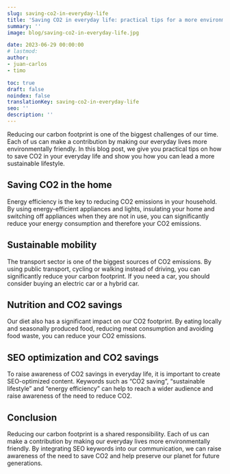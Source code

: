 ```yaml
---
slug: saving-co2-in-everyday-life
title: 'Saving CO2 in everyday life: practical tips for a more environmentally friendly lifestyle'
summary: ''
image: blog/saving-co2-in-everyday-life.jpg

date: 2023-06-29 00:00:00
# lastmod: 
author:
- juan-carlos
- timo

toc: true
draft: false
noindex: false
translationKey: saving-co2-in-everyday-life
seo: ''
description: ''
---
```

Reducing our carbon footprint is one of the biggest challenges of our time. Each of us can make a contribution by making our everyday lives more environmentally friendly. In this blog post, we give you practical tips on how to save CO2 in your everyday life and show you how you can lead a more sustainable lifestyle.

## Saving CO2 in the home

Energy efficiency is the key to reducing CO2 emissions in your household. By using energy-efficient appliances and lights, insulating your home and switching off appliances when they are not in use, you can significantly reduce your energy consumption and therefore your CO2 emissions.

## Sustainable mobility

The transport sector is one of the biggest sources of CO2 emissions. By using public transport, cycling or walking instead of driving, you can significantly reduce your carbon footprint. If you need a car, you should consider buying an electric car or a hybrid car.

## Nutrition and CO2 savings

Our diet also has a significant impact on our CO2 footprint. By eating locally and seasonally produced food, reducing meat consumption and avoiding food waste, you can reduce your CO2 emissions.

## SEO optimization and CO2 savings

To raise awareness of CO2 savings in everyday life, it is important to create SEO-optimized content. Keywords such as “CO2 saving”, “sustainable lifestyle” and “energy efficiency” can help to reach a wider audience and raise awareness of the need to reduce CO2.

## Conclusion

Reducing our carbon footprint is a shared responsibility. Each of us can make a contribution by making our everyday lives more environmentally friendly. By integrating SEO keywords into our communication, we can raise awareness of the need to save CO2 and help preserve our planet for future generations.
